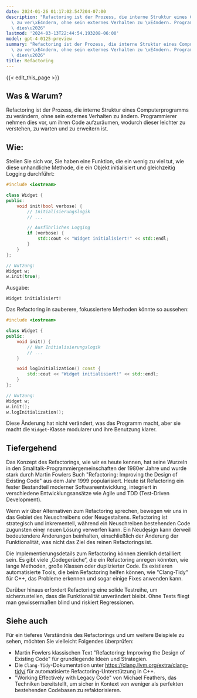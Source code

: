 ```yaml
---
date: 2024-01-26 01:17:02.547204-07:00
description: "Refactoring ist der Prozess, die interne Struktur eines Computerprogramms\
  \ zu ver\xE4ndern, ohne sein externes Verhalten zu \xE4ndern. Programmierer nehmen\
  \ dies\u2026"
lastmod: '2024-03-13T22:44:54.193208-06:00'
model: gpt-4-0125-preview
summary: "Refactoring ist der Prozess, die interne Struktur eines Computerprogramms\
  \ zu ver\xE4ndern, ohne sein externes Verhalten zu \xE4ndern. Programmierer nehmen\
  \ dies\u2026"
title: Refactoring
---
```


{{< edit_this_page >}}

## Was & Warum?

Refactoring ist der Prozess, die interne Struktur eines Computerprogramms zu verändern, ohne sein externes Verhalten zu ändern. Programmierer nehmen dies vor, um ihren Code aufzuräumen, wodurch dieser leichter zu verstehen, zu warten und zu erweitern ist.

## Wie:

Stellen Sie sich vor, Sie haben eine Funktion, die ein wenig zu viel tut, wie diese unhandliche Methode, die ein Objekt initialisiert und gleichzeitig Logging durchführt:

```C++
#include <iostream>

class Widget {
public:
    void init(bool verbose) {
        // Initialisierungslogik
        // ...

        // Ausführliches Logging
        if (verbose) {
            std::cout << "Widget initialisiert!" << std::endl;
        }
    }
};

// Nutzung:
Widget w;
w.init(true);
```

Ausgabe:
```
Widget initialisiert!
```

Das Refactoring in sauberere, fokussiertere Methoden könnte so aussehen:

```C++
#include <iostream>

class Widget {
public:
    void init() {
        // Nur Initialisierungslogik
        // ...
    }

    void logInitialization() const {
        std::cout << "Widget initialisiert!" << std::endl;
    }
};

// Nutzung:
Widget w;
w.init();
w.logInitialization();
```

Diese Änderung hat nicht verändert, was das Programm macht, aber sie macht die `Widget`-Klasse modularer und ihre Benutzung klarer.

## Tiefergehend

Das Konzept des Refactorings, wie wir es heute kennen, hat seine Wurzeln in den Smalltalk-Programmiergemeinschaften der 1980er Jahre und wurde stark durch Martin Fowlers Buch "Refactoring: Improving the Design of Existing Code" aus dem Jahr 1999 popularisiert. Heute ist Refactoring ein fester Bestandteil moderner Softwareentwicklung, integriert in verschiedene Entwicklungsansätze wie Agile und TDD (Test-Driven Development).

Wenn wir über Alternativen zum Refactoring sprechen, bewegen wir uns in das Gebiet des Neuschreibens oder Neugestaltens. Refactoring ist strategisch und inkrementell, während ein Neuschreiben bestehenden Code zugunsten einer neuen Lösung verwerfen kann. Ein Neudesign kann derweil bedeutendere Änderungen beinhalten, einschließlich der Änderung der Funktionalität, was nicht das Ziel des reinen Refactorings ist.

Die Implementierungsdetails zum Refactoring können ziemlich detailliert sein. Es gibt viele „Codegerüche“, die ein Refactoring anregen könnten, wie lange Methoden, große Klassen oder duplizierter Code. Es existieren automatisierte Tools, die beim Refactoring helfen können, wie "Clang-Tidy" für C++, das Probleme erkennen und sogar einige Fixes anwenden kann.

Darüber hinaus erfordert Refactoring eine solide Testreihe, um sicherzustellen, dass die Funktionalität unverändert bleibt. Ohne Tests fliegt man gewissermaßen blind und riskiert Regressionen.

## Siehe auch

Für ein tieferes Verständnis des Refactorings und um weitere Beispiele zu sehen, möchten Sie vielleicht Folgendes überprüfen:

- Martin Fowlers klassischen Text "Refactoring: Improving the Design of Existing Code" für grundlegende Ideen und Strategien.
- Die `Clang-Tidy`-Dokumentation unter https://clang.llvm.org/extra/clang-tidy/ für automatisierte Refactoring-Unterstützung in C++.
- "Working Effectively with Legacy Code" von Michael Feathers, das Techniken bereitstellt, um sicher in Kontext von weniger als perfekten bestehenden Codebasen zu refaktorisieren.
